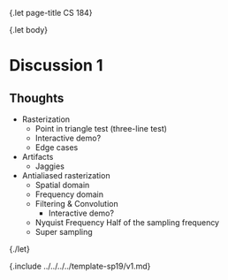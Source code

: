 {.let page-title CS 184}

{.let body}

# Discussion 1

## Thoughts

- Rasterization
    - Point in triangle test (three-line test)
    - Interactive demo?
    - Edge cases
- Artifacts
    - Jaggies
- Antialiased rasterization
    - Spatial domain
    - Frequency domain
    - Filtering & Convolution
        - Interactive demo?
    - Nyquist Frequency
        Half of the sampling frequency
    - Super sampling

{./let}

{.include ../../../../template-sp19/v1.md}
